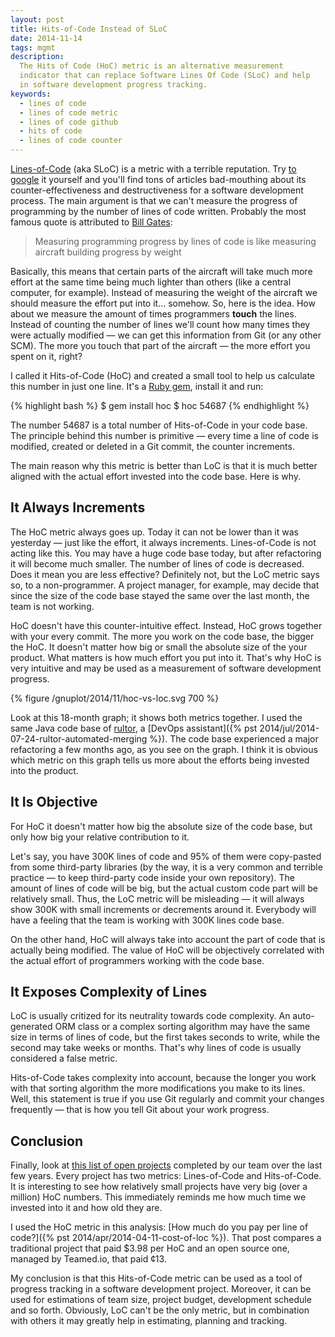 ```yaml
---
layout: post
title: Hits-of-Code Instead of SLoC
date: 2014-11-14
tags: mgmt
description:
  The Hits of Code (HoC) metric is an alternative measurement
  indicator that can replace Software Lines Of Code (SLoC) and help
  in software development progress tracking.
keywords:
  - lines of code
  - lines of code metric
  - lines of code github
  - hits of code
  - lines of code counter
---
```


[Lines-of-Code](https://en.wikipedia.org/wiki/Source_lines_of_code)
(aka SLoC) is a metric with a terrible reputation.
Try [to google](https://www.google.com/search?q=line+of+code+metric)
it yourself and you'll find tons of articles bad-mouthing about its
counter-effectiveness and destructiveness for a software development process.
The main argument is that we can't measure the progress of programming
by the number of lines of code written. Probably the most famous quote is
attributed to [Bill Gates](https://en.wikipedia.org/wiki/Bill_Gates):

> Measuring programming progress by lines of code is like measuring aircraft building progress by weight

Basically, this means that certain parts of the aircraft will take
much more effort at the same time being much lighter than others
(like a central computer, for example). Instead
of measuring the weight of the aircraft we should measure the effort put into it... somehow.
So, here is the idea. How about we measure the amount of times programmers
**touch** the lines. Instead of counting the number of lines we'll count
how many times they were actually modified &mdash; we can get this information
from Git (or any other SCM). The more you touch that part
of the aircraft &mdash; the more effort you spent on it, right?

<!--more-->

I called it Hits-of-Code (HoC) and created a small tool to help us
calculate this number in just one line. It's a
[Ruby gem](https://rubygems.org/gems/hoc), install it and run:

{% highlight bash %}
$ gem install hoc
$ hoc
54687
{% endhighlight %}

The number 54687 is a total number of Hits-of-Code in your code base. The
principle behind this number is primitive &mdash; every time a line of code
is modified, created or deleted in a Git commit, the counter increments.

The main reason why this metric is better than LoC is that
it is much better aligned with the actual effort invested into the code
base. Here is why.

## It Always Increments

The HoC metric always goes up. Today it can not be lower than it
was yesterday &mdash; just like the effort, it always increments.
Lines-of-Code is not acting like this. You may have a huge code
base today, but after refactoring it will become much smaller. The number
of lines of code is decreased. Does it mean you are less effective?
Definitely not, but the LoC metric says so, to a non-programmer.
A project manager, for example, may decide that since the size
of the code base stayed the same over the last month, the team is not working.

HoC doesn't have this counter-intuitive effect. Instead, HoC grows together with your
every commit. The more you work on the code base, the bigger the HoC. It doesn't
matter how big or small the absolute size of the your product. What matters is
how much effort you put into it. That's why HoC is very intuitive and may be
used as a measurement of software development progress.

{% figure /gnuplot/2014/11/hoc-vs-loc.svg 700 %}

Look at this 18-month graph; it shows both metrics together. I used the
same Java code base of [rultor](https://github.com/yegor256/rultor),
a [DevOps assistant]({% pst 2014/jul/2014-07-24-rultor-automated-merging %}).
The code base experienced a major refactoring a few months ago, as you
see on the graph. I think it is obvious which metric on this graph tells us more about
the efforts being invested into the product.

## It Is Objective

For HoC it doesn't matter how big the absolute size of the code base,
but only how big your relative contribution to it.

Let's say, you have 300K lines of code and 95% of them were copy-pasted from some
third-party libraries (by the way, it is a very common and terrible practice &mdash;
to keep third-party code inside your own repository). The amount of lines
of code will be big, but the actual custom code part will be relatively small. Thus,
the LoC metric will be misleading &mdash; it will always show 300K with
small increments or decrements around it. Everybody will have a feeling that the
team is working with 300K lines code base.

On the other hand, HoC will always take into account the part of code that
is actually being modified. The value of HoC will be objectively
correlated with the actual effort of programmers working with the code base.

## It Exposes Complexity of Lines

LoC is usually critized for its neutrality towards code complexity.
An auto-generated ORM class or a complex sorting algorithm may have the same
size in terms of lines of code, but the first takes seconds to write, while
the second may take weeks or months. That's why lines of code is usually
considered a false metric.

Hits-of-Code takes complexity into account, because the longer you work
with that sorting algorithm the more modifications you make to its
lines. Well, this statement is true if you use Git regularly and commit
your changes frequently &mdash; that is how you tell Git about your work progress.

## Conclusion

Finally, look at [this list of open projects](http://www.teamed.io/portfolio.html)
completed by our team over the
last few years. Every project has two metrics: Lines-of-Code and Hits-of-Code.
It is interesting to see how relatively small projects have very big
(over a million) HoC numbers. This immediately reminds me how much
time we invested into it and how old they are.

I used the HoC metric in this analysis: [How much do you pay per line of code?]({% pst 2014/apr/2014-04-11-cost-of-loc %}).
That post compares a traditional project that paid $3.98 per HoC and
an open source one, managed by Teamed.io, that paid &cent;13.

My conclusion is that this Hits-of-Code metric can be used as a tool of
progress tracking in a software development project. Moreover, it
can be used for estimations of team size, project budget, development
schedule and so forth. Obviously, LoC can't be the only metric, but in
combination with others it may greatly help in estimating, planning
and tracking.
